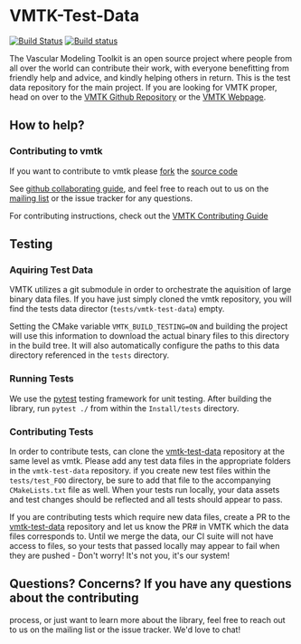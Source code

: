 # VMTK-Test-Data

[![Build Status](https://travis-ci.org/vmtk/vmtk.svg?branch=master)](https://travis-ci.org/vmtk/vmtk)
[![Build status](https://ci.appveyor.com/api/projects/status/3u6nupu2r47qbesq/branch/master?svg=true)](https://ci.appveyor.com/project/rlizzo/vmtk-bh6uc/branch/master)

The Vascular Modeling Toolkit is an open source project where people from all
over the world can contribute their work, with everyone benefitting from
friendly help and advice, and kindly helping others in return. This is the test
data repository for the main project. If you are looking for VMTK proper, head
on over to the [VMTK Github Repository](https://github.com/vmtk/vmtk) or the
[VMTK Webpage](https://vmtk.org).

## How to help?

### Contributing to vmtk

If you want to contribute to vmtk please [fork](https://help.github.com/articles/fork-a-repo#contributing-to-a-project) the [source code](https://github.com/vmtk/vmtk)

See [github collaborating guide](https://help.github.com/categories/63/articles), and feel free to reach out to us on the [mailing list](https://groups.google.com/forum/#!forum/vmtk-users) or the issue tracker for any questions. 

For contributing instructions, check out the [VMTK Contributing Guide](https://github.com/vmtk/vmtk/blob/master/CONTRIBUTING.md)

## Testing

### Aquiring Test Data

VMTK utilizes a git submodule in order to orchestrate the aquisition of large
binary data files. If you have just simply cloned the vmtk repository, you will
find the tests data director (`tests/vmtk-test-data`) empty.

Setting the CMake variable `VMTK_BUILD_TESTING=ON` and building the project
will use this information to download the actual binary files to this directory
in the build tree. It will also automatically configure the paths to this data
directory referenced in the `tests` directory. 

### Running Tests

We use the [pytest](https://docs.pytest.org/en/latest/) testing framework for
unit testing. After building the library, run `pytest ./` from within the
`Install/tests` directory. 

### Contributing Tests

In order to contribute tests, can clone the
[vmtk-test-data](https://github.com/vmtk/vmtk-test-data) repository at the same
level as vmtk. Please add any test data files in the appropriate folders in the
`vmtk-test-data` repository. if you create new test files within the
`tests/test_FOO` directory, be sure to add that file to the accompanying
`CMakeLists.txt` file as well. When your tests run locally, your data assets
and test changes should be reflected and all tests should appear to pass. 

If you are contributing tests which require new data files, create a PR to the
[vmtk-test-data](https://github.com/vmtk/vmtk-test-data) repository and let us
know the PR# in VMTK which the data files corresponds to. Until we merge the
data, our CI suite will not have access to files, so your tests that passed
locally may appear to fail when they are pushed - Don't worry! It's not you,
it's our system! 

## Questions? Concerns?  If you have any questions about the contributing
process, or just want to learn more about the library, feel free to reach out
to us on the mailing list or the issue tracker. We'd love to chat! 
